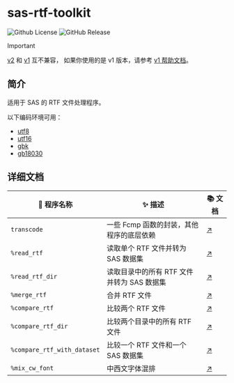 # sas-rtf-toolkit

![Github License](https://img.shields.io/github/license/Snoopy1866/sas-rtf-toolkit)
![GitHub Release](https://img.shields.io/github/v/release/Snoopy1866/sas-rtf-toolkit)

> [!IMPORTANT]
>
> [v2](https://github.com/Snoopy1866/sas-rtf-toolkit) 和 [v1](https://github.com/Snoopy1866/sas-rtf-toolkit/tree/v1) 互不兼容，
> 如果你使用的是 v1 版本，请参考 [v1 帮助文档](https://github.com/Snoopy1866/sas-rtf-toolkit/tree/v1)。

## 简介

适用于 SAS 的 RTF 文件处理程序。

以下编码环境可用：

- [utf8](src/utf8/)
- [utf16](src/utf16/)
- [gbk](src/gbk/)
- [gb18030](src/gb18030/)

## 详细文档

| 🧩 程序名称                 | ✨ 描述                                    | 📚 文档                                |
| --------------------------- | ------------------------------------------ | -------------------------------------- |
| `transcode`                 | 一些 Fcmp 函数的封装，其他程序的底层依赖   | [↗️](docs/transcode.md)                |
| `%read_rtf`                 | 读取单个 RTF 文件并转为 SAS 数据集         | [↗️](docs/read_rtf.md)                 |
| `%read_rtf_dir`             | 读取目录中的所有 RTF 文件并转为 SAS 数据集 | [↗️](docs/read_rtf_dir.md)             |
| `%merge_rtf`                | 合并 RTF 文件                              | [↗️](docs/merge_rtf.md)                |
| `%compare_rtf`              | 比较两个 RTF 文件                          | [↗️](docs/compare_rtf.md)              |
| `%compare_rtf_dir`          | 比较两个目录中的所有 RTF 文件              | [↗️](docs/compare_rtf_dir.md)          |
| `%compare_rtf_with_dataset` | 比较一个 RTF 文件和一个 SAS 数据集         | [↗️](docs/compare_rtf_with_dataset.md) |
| `%mix_cw_font`              | 中西文字体混排                             | [↗️](docs/mix_cw_font.md)              |
